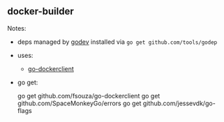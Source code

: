 docker-builder
--------------

Notes:

  - deps managed by [godev](https://github.com/tools/godep)
    installed via `go get github.com/tools/godep`
  - uses:
    - [go-dockerclient](https://github.com/fsouza/go-dockerclient)
  - go get:

      go get github.com/fsouza/go-dockerclient
      go get github.com/SpaceMonkeyGo/errors
      go get github.com/jessevdk/go-flags
